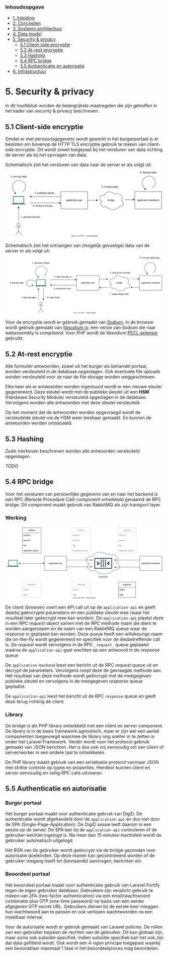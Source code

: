 ### Inhoudsopgave
* [1. Inleiding](1.%20Inleiding.md)
* [2. Concepten](2.%20Concepten.md)
* [3. Systeem architectuur](3.%20Systeem%20architectuur.md)
* [4. Data model](4.%20Data%20model.md)
* [5. Security & privacy](#5-security--privacy)
  * [5.1 Client-side encryptie](#51-client-side-encryptie)
  * [5.2 At-rest encryptie](#52-at-rest-encryptie)
  * [5.3 Hashing](#53-hashing)
  * [5.4 RPC bridge](#54-rpc-bridge)
  * [5.5 Authenticatie en autorisatie](#55-authenticatie-en-autorisatie)
* [6. Infrastructuur](6.%20Infrastructuur.md)

# 5. Security & privacy
In dit hoofdstuk worden de belangrijkste maatregelen die zijn getroffen in het kader van security & privacy 
beschreven.

## 5.1 Client-side encryptie
Omdat er met persoonsgegevens wordt gewerkt in het burgerportaal is er besloten om bovenop de HTTP TLS encryptie 
gebruik te maken van client-side encryptie. Dit wordt zowel toegepast bij het versturen van data richting de 
server als bij het opvragen van data.

Schematisch ziet het versturen van data naar de server er als volgt uit:
![Client-side encryptie bij versturen data](images/versleuteling-client-server.svg)

Schematisch ziet het ontvangen van (mogelijk gevoelige) data van de server er als volgt uit:
![Client-side encryptie bij ontvangen data](images/versleuteling-server-client.svg)

Voor de encryptie wordt er gebruik gemaakt van [Sodium](https://doc.libsodium.org). In de browser wordt gebruik
gemaakt van [libsodium.js](https://github.com/jedisct1/libsodium.js/); een versie van Sodium die
naar webassembly is compileerd. Voor PHP wordt de libsodium [PECL extensie](https://pecl.php.net/package/libsodium) 
gebruikt.

## 5.2 At-rest encryptie
Alle formulier antwoorden, zowel uit het burger als behandel portaal, worden versleuteld in de database opgeslagen. 
Ook eventuele file uploads worden versleuteld voor ze naar de file storage worden weggeschreven.

Elke keer als er antwoorden worden ingestuurd wordt er een nieuwe sleutel gegenereerd. Deze sleutel wordt met
de publieke sleutel uit een **HSM** (Hardware Security Module) versleuteld opgeslagen in de database. Vervolgens worden
alle antwoorden met deze sleutel versleuteld. 

Op het moment dat de antwoorden worden opgevraagd wordt de versleutelde sleutel via de HSM weer leesbaar gemaakt. En
kunnen de antwoorden worden ontsleuteld.

## 5.3 Hashing
Zoals hierboven beschreven worden alle antwoorden versleuteld opgeslagen. 

_TODO_

## 5.4 RPC bridge
Voor het versturen van persoonlijke gegevens van en naar het backend is een RPC (Remote Procedure Call) component
ontwikkeld genaamd de RPC bridge. Dit component maakt gebruik van RabbitMQ als zijn transport layer.

### Werking
![RPC bridge](images/bridge.svg)

De client (browser) voert een API call uit op de `application-api` en geeft daarbij geëncrypte parameters en een
publieke sleutel mee (waar het resultaat later geëncrypt mee kan worden). De `application-api` plaatst deze in een
RPC _request_ object samen met de RPC methode naam die dient te worden aangeroepen en de naam van een RabbitMQ queue 
waar de _response_ in geplaatst kan worden. Deze queue heeft een willekeurige naam die on-the-fly wordt gegenereerd en 
specifiek voor de desbetreffende call is. De _request_ wordt vervolgens in de RPC `_request_` queue geplaatst waarna de
`application-api` gaat wachten op een antwoord in de _response_ queue

De `application-backend` leest een bericht uit de RPC _request_ queue uit en decrypt de parameters. Vervolgens roept 
deze de gevraagde methode aan. Het resultaat van deze methode wordt geëncrypt met de meegegeven publieke sleutel en 
vervolgens in de meegegeven _response_ queue geplaatst.

De `application-api` leest het bericht uit de RPC `response` queue en geeft deze terug richting de client.

### Library
De bridge is als PHP library ontwikkeld met een client en server component. De library is in de basis framework 
agnostisch, maar er zijn wel een aantal componenten toegevoegd waarmee de library nog sneller in te zetten is onder
het Laravel Framework. Verder wordt voor het protocol gebruik gemaakt van JSON berichten. Het is dus ook vrij 
eenvoudig om een client of server/worker in een andere taal te ontwikkelen.

De PHP library maakt gebruik van een serialisatie protocol van/naar JSON met strikte controle op types en properties.
Hierdoor kunnen client en server eenvoudig en veilig RPC calls uitvoeren.

## 5.5 Authenticatie en autorisatie

### Burger portaal
Het burger portaal maakt voor authenticatie gebruik van DigiD. De authenticatie wordt afgehandeld door de 
`application-api` en dus niet door de SPA (Single-Page-Application). De DigiD sessie leeft daarom in een sessie
op de server. De SPA kan bij de `application-api` controleren of de gebruiker wel/niet ingelogd is. Na meer dan
15 minuten inactiviteit wordt de gebruiker automatisch uitgelogd. 

Het BSN van de gebruiker wordt geëncrypt via de bridge gezonden voor autorisatie doeleinden. Op deze manier kan
gecontroleerd worden of de gebruiker toegang heeft tot (bestaande) aanvragen, berichten etc.

### Beoordeel portaal
Het beoordeel portaal maakt voor authenticatie gebruik van Laravel Fortify tegen de eigen gebruiker database. 
Gebruikers zijn verplicht gebruik te maken van 2FA (two-factor authentication) via een email/wachtwoord combinatie plus
OTP (one-time password) op basis van een eerder afgegeven OTP secret URL. Gebruikers dienen bij de eerste keer inloggen
hun wachtwoord aan te passen en ook verlopen wachtwoorden na een instelbaar interval.

Voor de autorisatie wordt er gebruik gemaakt van Laravel policies. De rollen van een gebruiker bepalen de rechten van
de gebruiker. Dit kan globaal zijn, maar soms ook subsidie specifiek. Indien subsidie specifiek kan het ook zijn
dat data gefilterd wordt. Ook wordt een 4-ogen principe toegepast waarbij een beoordelaar maximaal 1 fase in het
beoordeelproces mag beoordelen.